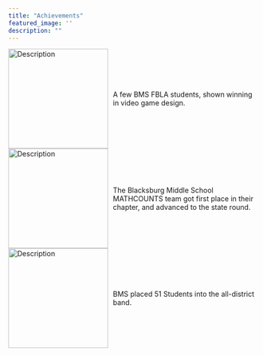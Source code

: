 ```yaml
---
title: "Achievements"
featured_image: ''
description: ""
---
```

<div style="display: flex; align-items: center;">
  <img src="https://resources.finalsite.net/images/f_auto,q_auto,t_image_size_6/v1689019814/mcpsorg/sgvky6zhwewlp1xskuik/MemberswithMedals.jpg" alt="Description" style="width: 200px; margin-right: 10px;">
  <p>A few BMS FBLA students, shown winning in video game design.</p>
</div>

<div style="display: flex; align-items: center;">
  <img src="https://mathcounts.godmar.me/assets/images/mc-2025-team-win-small-ce539f3561932a383062c9f6488a7759.jpg" alt="Description" style="width: 200px; margin-right: 10px;">
  <p>The Blacksburg Middle School MATHCOUNTS team got first place in their chapter, and advanced to the state round.</p>
</div>

<div style="display: flex; align-items: center;">
  <img src="https://encrypted-tbn0.gstatic.com/images?q=tbn:ANd9GcRlyyzfYsmUpPN8-thecXKBDHFAqPzcs1wiWQ&s" alt="Description" style="width: 200px; margin-right: 10px;">
  <p>BMS placed 51 Students into the all-district band.</p>
</div>
